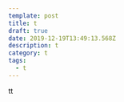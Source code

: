 ```yaml
---
template: post
title: t
draft: true
date: 2019-12-19T13:49:13.568Z
description: t
category: t
tags:
  - t
---
```

tt
